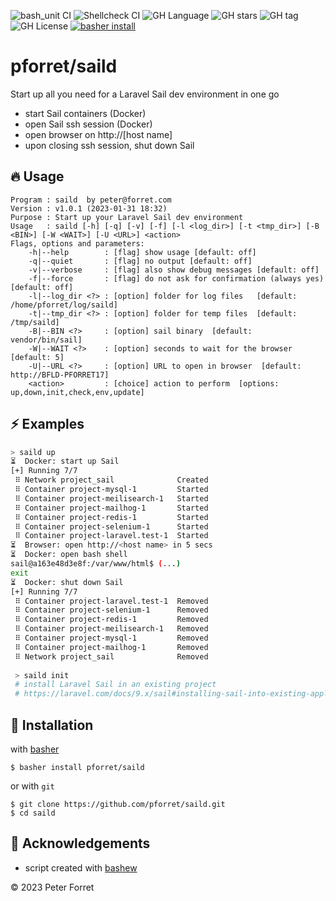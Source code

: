 ![bash_unit CI](https://github.com/pforret/saild/workflows/bash_unit%20CI/badge.svg)
![Shellcheck CI](https://github.com/pforret/saild/workflows/Shellcheck%20CI/badge.svg)
![GH Language](https://img.shields.io/github/languages/top/pforret/saild)
![GH stars](https://img.shields.io/github/stars/pforret/saild)
![GH tag](https://img.shields.io/github/v/tag/pforret/saild)
![GH License](https://img.shields.io/github/license/pforret/saild)
[![basher install](https://img.shields.io/badge/basher-install-white?logo=gnu-bash&style=flat)](https://www.basher.it/package/)

# pforret/saild

Start up all you need for a Laravel Sail dev environment in one go
* start Sail containers (Docker)
* open Sail ssh session (Docker)
* open browser on http://[host name]
* upon closing ssh session, shut down Sail

## 🔥 Usage

```
Program : saild  by peter@forret.com
Version : v1.0.1 (2023-01-31 18:32)
Purpose : Start up your Laravel Sail dev environment
Usage   : saild [-h] [-q] [-v] [-f] [-l <log_dir>] [-t <tmp_dir>] [-B <BIN>] [-W <WAIT>] [-U <URL>] <action>
Flags, options and parameters:
    -h|--help        : [flag] show usage [default: off]
    -q|--quiet       : [flag] no output [default: off]
    -v|--verbose     : [flag] also show debug messages [default: off]
    -f|--force       : [flag] do not ask for confirmation (always yes) [default: off]
    -l|--log_dir <?> : [option] folder for log files   [default: /home/pforret/log/saild]
    -t|--tmp_dir <?> : [option] folder for temp files  [default: /tmp/saild]
    -B|--BIN <?>     : [option] sail binary  [default: vendor/bin/sail]
    -W|--WAIT <?>    : [option] seconds to wait for the browser  [default: 5]
    -U|--URL <?>     : [option] URL to open in browser  [default: http://BFLD-PFORRET17]
    <action>         : [choice] action to perform  [options: up,down,init,check,env,update]
```

## ⚡️ Examples

```bash
> saild up
⏳  Docker: start up Sail
[+] Running 7/7
 ⠿ Network project_sail              Created                                                                                                                                                                                                                     0.1s 
 ⠿ Container project-mysql-1         Started                                                                                                                                                                                                                     2.6s
 ⠿ Container project-meilisearch-1   Started                                                                                                                                                                                                                     2.0s 
 ⠿ Container project-mailhog-1       Started                                                                                                                                                                                                                     2.4s 
 ⠿ Container project-redis-1         Started                                                                                                                                                                                                                     2.5s 
 ⠿ Container project-selenium-1      Started                                                                                                                                                                                                                     1.9s 
 ⠿ Container project-laravel.test-1  Started                                                                                                                                                                                                                     3.2s
⏳  Browser: open http://<host name> in 5 secs
⏳  Docker: open bash shell
sail@a163e48d3e8f:/var/www/html$ (...)
exit
⏳  Docker: shut down Sail
[+] Running 7/7
 ⠿ Container project-laravel.test-1  Removed                                                                                                                                                                                                                     0.6s 
 ⠿ Container project-selenium-1      Removed                                                                                                                                                                                                                     4.3s
 ⠿ Container project-redis-1         Removed                                                                                                                                                                                                                     1.2s 
 ⠿ Container project-meilisearch-1   Removed                                                                                                                                                                                                                     1.0s 
 ⠿ Container project-mysql-1         Removed                                                                                                                                                                                                                     2.5s 
 ⠿ Container project-mailhog-1       Removed                                                                                                                                                                                                                     1.4s 
 ⠿ Network project_sail              Removed 
 
 > saild init
 # install Laravel Sail in an existing project
 # https://laravel.com/docs/9.x/sail#installing-sail-into-existing-applications
```

## 🚀 Installation

with [basher](https://github.com/basherpm/basher)

	$ basher install pforret/saild

or with `git`

	$ git clone https://github.com/pforret/saild.git
	$ cd saild

## 📝 Acknowledgements

* script created with [bashew](https://github.com/pforret/bashew)

&copy; 2023 Peter Forret
